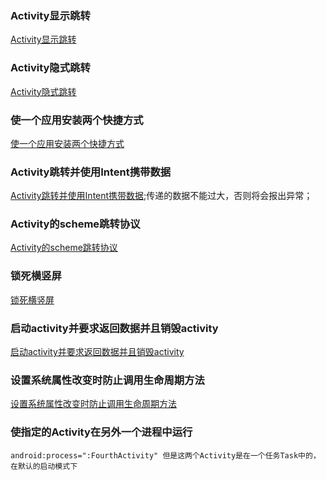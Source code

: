 ### Activity显示跳转
[Activity显示跳转](https://github.com/ningbaoqi/Activity/blob/master/app/src/main/java/com/shop/ningbaoqi/activity/SecondActivity.java)
### Activity隐式跳转
[Activity隐式跳转](https://github.com/ningbaoqi/Activity/commit/59616524ec93ea7ec6e96f38b9af655cf414f35d)
### 使一个应用安装两个快捷方式
[使一个应用安装两个快捷方式](https://github.com/ningbaoqi/Activity/commit/eb5648f61a5fe4c74631e73e2d52e0f070e1f4be)
### Activity跳转并使用Intent携带数据
[Activity跳转并使用Intent携带数据](https://github.com/ningbaoqi/Activity/commit/ee2377affa56c214b3590d50464f4139dff39e54);传递的数据不能过大，否则将会报出异常；
### Activity的scheme跳转协议
[Activity的scheme跳转协议](https://github.com/ningbaoqi/Activity/blob/master/README-scheme.md)
### 锁死横竖屏
[锁死横竖屏](https://github.com/ningbaoqi/Activity/commit/7a0bb76f87c60142f06615b490ec38809391d1fe)
### 启动activity并要求返回数据并且销毁activity
[启动activity并要求返回数据并且销毁activity](https://github.com/ningbaoqi/Activity/commit/746a731d575f0dbf89f458e4e0c22e93a9392e68)
### 设置系统属性改变时防止调用生命周期方法
[设置系统属性改变时防止调用生命周期方法](https://github.com/ningbaoqi/Activity/blob/master/README-config.md)
### 使指定的Activity在另外一个进程中运行
```
android:process=":FourthActivity" 但是这两个Activity是在一个任务Task中的，在默认的启动模式下
```